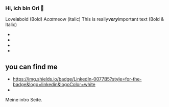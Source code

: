 ### Hi, ich bin Ori :honeybee:

Love**is**bold  (Bold)
A*cat*meow  (italic)
This is really***very***important text (Bold & Italic)

-
-
-
-

## you can find me
- https://img.shields.io/badge/LinkedIn-0077B5?style=for-the-badge&logo=linkedin&logoColor=white
-

Meine intro Seite.
